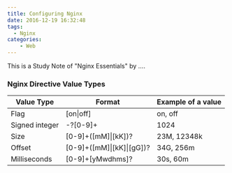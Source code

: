 ```yaml
---
title: Configuring Nginx
date: 2016-12-19 16:32:48
tags:
  - Nginx
categories:
    - Web
---
```


This is a Study Note of "Nginx Essentials" by ....

### Nginx Directive Value Types

| Value Type     | Format                            | Example of a value |
|----------------|-----------------------------------|--------------------|
| Flag           | [on&#124;off]                     | on, off            |
| Signed integer | -?[0-9]+                          | 1024               |
| Size           | [0-9]+([mM]&#124;[kK])?           | 23M, 12348k        |
| Offset         | [0-9]+([mM]&#124;[kK]&#124;[gG])? | 34G, 256m          |
| Milliseconds   | [0-9]+[yMwdhms]?                  | 30s, 60m           |

